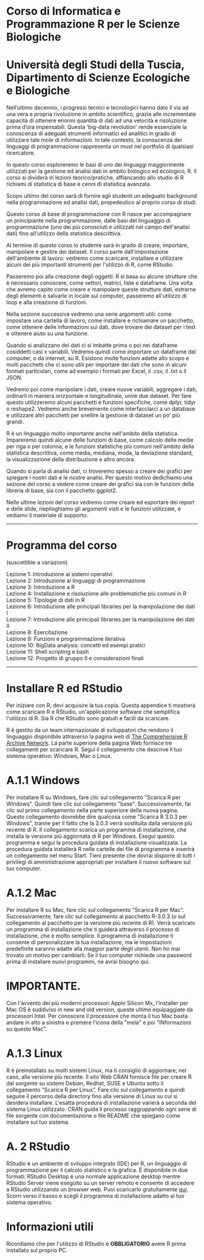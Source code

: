 # Corso di Informatica e Programmazione R per le Scienze Biologiche
# Università degli Studi della Tuscia, Dipartimento di Scienze Ecologiche e Biologiche

Nell’ultimo decennio, i progressi tecnici e tecnologici hanno dato il via ad una vera e propria rivoluzione in ambito scientifico, grazie alle incrementate capacità di ottenere enormi quantità di dati ad una velocità e risoluzione prima d’ora impensabili. Questa ‘big-data revolution’ rende essenziale la conoscenza di adeguati strumenti informatici ed analitici in grado di utilizzare tale mole di informazioni. In tale contesto, la conoscenza dei linguaggi di programmazione rappresenta un must nel portfolio di qualsiasi ricercatore.

In questo corso esploreremo le basi di uno dei linguaggi maggiormente utilizzati per la gestione ed analisi dati in ambito biologico ed ecologico, R. Il corso si dividerà in lezioni teorico/pratiche, affiancando allo studio di R richiami di statistica di base e cenni di statistica avanzata.

Scopo ultimo del corso sarà di fornire agli studenti un adeguato background nella programmazione ed analisi dati, propedeutico al proprio corso di studi.

Questo corso di base di programmazione con R nasce per accompagnare un principiante nella programmazione, dalle basi del linguaggio di programmazione (uno dei più conosciuti e utilizzati nel campo dell'analisi dati) fino all'utilizzo della statistica descrittiva.

Al termine di questo corso lo studente sarà in grado di creare, importare, manipolare e gestire dei dataset. Il corso parte dall'impostazione dell'ambiente di lavoro: vedremo come scaricare, installare e utilizzare alcuni dei più importanti strumenti per l'utilizzo di R, come RStudio.

Passeremo poi alla creazione degli oggetti: R si basa su alcune strutture che è necessario conoscere, come vettori, matrici, liste e dataframe. Una volta che avremo capito come creare e manipolare queste strutture dati, estrarne degli elementi e salvarle in locale sul computer, passeremo all'utilizzo di loop e alla creazione di funzioni.

Nella sezione successiva vedremo una serie argomenti utili: come impostare una cartella di lavoro, come installare e richiamare un pacchetto, come ottenere delle informazioni sui dati, dove trovare dei dataset per i test e ottenere aiuto su una funzione.

Quando si analizzano dei dati ci si imbatte prima o poi nei dataframe cosiddetti casi x variabili. Vedremo quindi come importare un dataframe dal computer, o da internet, su R. Esistono molte funzioni adatte allo scopo e molti pacchetti che ci sono utili per importare dei dati che sono in alcuni formati particolari, come ad esempio i formati per Excel, il .csv, il .txt o il JSON.

Vedremo poi come manipolare i dati, creare nuove variabili, aggregare i dati, ordinarli in maniera orizzontale e longitudinale, unire due dataset. Per fare questo utilizzeremo alcuni pacchetti e funzioni specifiche, come dplyr, tidyr o reshape2. Vedremo anche brevemente come interfacciarci a un database e utilizzare altri pacchetti per snellire la gestione di dataset un po' più grandi.

R è un linguaggio molto importante anche nell'ambito della statistica. Impareremo quindi alcune delle funzioni di base, come calcolo delle medie per riga o per colonna, e le funzioni statistiche più comuni nell'ambito della statistica descrittiva, come media, mediana, moda, la deviazione standard, la visualizzazione della distribuzione e altro ancora.

Quando si parla di analisi dati, ci troveremo spesso a creare dei grafici per spiegare i nostri dati e le nostre analisi. Per questo motivo dedichiamo una sezione del corso a vedere come creare dei grafici sia con le funzioni della libreria di base, sia con il pacchetto ggplot2.  

Nelle ultime lezioni del corso vedremo come creare ed esportare dei report e delle slide, riepiloghiamo gli argomenti visti e le funzioni utilizzate, e vediamo il materiale di supporto. 
_____

# Programma del corso
(suscettible a variazioni)

Lezione 1: Introduzione ai sistemi operativi <br>
Lezione 2: Introduzione ai linguaggi di programmazione <br>
Lezione 3: Introduzione a R<br>
Lezione 4: Installazione e risoluzione alle problematiche più comuni in R<br>
Lezione 5: Tipologie di dati in R<br>
Lezione 6: Introduzione alle principali libraries per la manipolazione dei dati I<br>
Lezione 7: Introduzione alle principali libraries per la manipolazione dei dati II<br>
Lezione 8: Esercitazione<br>
Lezione 9: Funzioni e programmazione iterativa<br>
Lezione 10: BigData analysis: concetti ed esempi pratici<br>
Lezione 11: Shell scripting e bash<br>
Lezione 12: Progetto di gruppo II e considerazioni finali
_____

# Installare R ed RStudio

Per iniziare con R, devi acquisire la tua copia. Questa appendice ti mostrerà come scaricare R e RStudio, un'applicazione software che semplifica l'utilizzo di R.
Sia R che RStudio sono gratuiti e facili da scaricare.

R è gestito da un team internazionale di sviluppatori che rendono il linguaggio disponibile attraverso la pagina web di [The Comprehensive R Archive Network](https://cran.r-project.org). La parte superiore della pagina Web fornisce tre collegamenti per scaricare R. Segui il collegamento che descrive il tuo sistema operativo: Windows, Mac o Linux.

# A.1.1 Windows

Per installare R su Windows, fare clic sul collegamento "Scarica R per Windows". Quindi fare clic sul collegamento "base". Successivamente, fai clic sul primo collegamento nella parte superiore della nuova pagina. Questo collegamento dovrebbe dire qualcosa come "Scarica R 3.0.3 per Windows", tranne per il fatto che la 3.0.3 verrà sostituita dalla versione più recente di R. Il collegamento scarica un programma di installazione, che installa la versione più aggiornata di R per Windows. Esegui questo programma e segui la procedura guidata di installazione visualizzata. La procedura guidata installerà R nelle cartelle dei file di programma e inserirà un collegamento nel menu Start. Tieni presente che dovrai disporre di tutti i privilegi di amministrazione appropriati per installare il nuovo software sul tuo computer.

# A.1.2 Mac

Per installare R su Mac, fare clic sul collegamento "Scarica R per Mac". Successivamente, fare clic sul collegamento al pacchetto R-3.0.3 (o sul collegamento al pacchetto per la versione più recente di R). Verrà scaricato un programma di installazione che ti guiderà attraverso il processo di installazione, che è molto semplice. Il programma di installazione ti consente di personalizzare la tua installazione, ma le impostazioni predefinite saranno adatte alla maggior parte degli utenti. Non ho mai trovato un motivo per cambiarli. Se il tuo computer richiede una password prima di installare nuovi programmi, ne avrai bisogno qui.

# IMPORTANTE. 
Con l'avvento dei più moderni processori Apple Silicon Mx, l'installer per Mac OS è suddiviso in new and old version, queste ultime equipaggiate da processori Intel.
Per conoscere il processore che monta il tuo Mac basta andare in alto a sinistra e premere l'icona della "mela" e poi "INformazioni su questo Mac".

# A.1.3 Linux

R è preinstallato su molti sistemi Linux, ma ti consiglio di aggiornare, nel caso, alla versione più recente. Il sito Web CRAN fornisce file per creare R dal sorgente su sistemi Debian, Redhat, SUSE e Ubuntu sotto il collegamento "Scarica R per Linux". Fare clic sul collegamento e quindi seguire il percorso della directory fino alla versione di Linux su cui si desidera installare. L'esatta procedura di installazione varierà a seconda del sistema Linux utilizzato. CRAN guida il processo raggruppando ogni serie di file sorgente con documentazione o file README che spiegano come installare sul tuo sistema.

# A. 2 RStudio

RStudio è un ambiente di sviluppo integrato (IDE) per R, un linguaggio di programmazione per il calcolo statistico e la grafica. È disponibile in due formati: RStudio Desktop è una normale applicazione desktop mentre RStudio Server viene eseguito su un server remoto e consente di accedere a RStudio utilizzando un browser web.
Puoi scaricarlo gratuitamente [qui](https://www.rstudio.com/products/rstudio/download/#download). Scorri verso il basso e scegli il programma di installazione adatto al tuo sistema operativo.

# Informazioni utili

Ricordiamo che per l'utilizzo di RStudio è **OBBLIGATORIO** avere R prima installato sul proprio PC.

